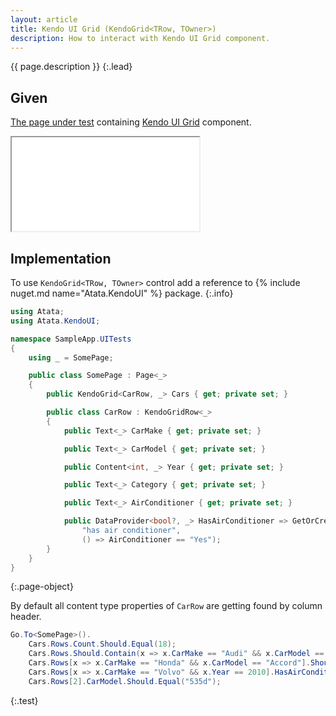 ```yaml
---
layout: article
title: Kendo UI Grid (KendoGrid<TRow, TOwner>)
description: How to interact with Kendo UI Grid component.
---
```


{{ page.description }}
{:.lead}

## Given

[The page under test](demo/) containing [Kendo UI Grid](https://demos.telerik.com/kendo-ui/grid/index) component.

<div class="embed-responsive embed-responsive-16by9">
  <iframe class="embed-responsive-item" src="demo/"></iframe>
</div>

## Implementation

To use `KendoGrid<TRow, TOwner>` control add a reference to {% include nuget.md name="Atata.KendoUI" %} package.
{:.info}

```cs
using Atata;
using Atata.KendoUI;

namespace SampleApp.UITests
{
    using _ = SomePage;

    public class SomePage : Page<_>
    {
        public KendoGrid<CarRow, _> Cars { get; private set; }

        public class CarRow : KendoGridRow<_>
        {
            public Text<_> CarMake { get; private set; }

            public Text<_> CarModel { get; private set; }

            public Content<int, _> Year { get; private set; }

            public Text<_> Category { get; private set; }

            public Text<_> AirConditioner { get; private set; }

            public DataProvider<bool?, _> HasAirConditioner => GetOrCreateDataProvider<bool?>(
                "has air conditioner",
                () => AirConditioner == "Yes");
        }
    }
}
```
{:.page-object}

By default all content type properties of `CarRow` are getting found by column header.

```cs
Go.To<SomePage>().
    Cars.Rows.Count.Should.Equal(18);
    Cars.Rows.Should.Contain(x => x.CarMake == "Audi" && x.CarModel == "A4").
    Cars.Rows[x => x.CarMake == "Honda" && x.CarModel == "Accord"].Should.Exist().
    Cars.Rows[x => x.CarMake == "Volvo" && x.Year == 2010].HasAirConditioner.Should.BeTrue().
    Cars.Rows[2].CarModel.Should.Equal("535d");
```
{:.test}